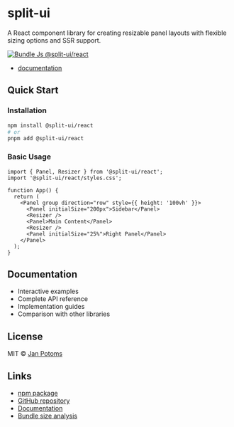 # split-ui

A React component library for creating resizable panel layouts with flexible sizing options and SSR support.

[![Bundle Js @split-ui/react](https://deno.bundlejs.com/badge?q=@split-ui/react)](https://bundlejs.com/?q=@split-ui/react)

- [documentation](https://react-flex-panels-docs.vercel.app/)

## Quick Start

### Installation

```bash
npm install @split-ui/react
# or
pnpm add @split-ui/react
```

### Basic Usage

```tsx
import { Panel, Resizer } from '@split-ui/react';
import '@split-ui/react/styles.css';

function App() {
  return (
    <Panel group direction="row" style={{ height: '100vh' }}>
      <Panel initialSize="200px">Sidebar</Panel>
      <Resizer />
      <Panel>Main Content</Panel>
      <Resizer />
      <Panel initialSize="25%">Right Panel</Panel>
    </Panel>
  );
}
```

## Documentation

- Interactive examples
- Complete API reference
- Implementation guides
- Comparison with other libraries

## License

MIT © [Jan Potoms](https://github.com/Janpot)

## Links

- [npm package](https://www.npmjs.com/package/@split-ui/react)
- [GitHub repository](https://github.com/Janpot/split-ui)
- [Documentation](https://react-flex-panels.vercel.app)
- [Bundle size analysis](https://bundlejs.com/?q=@split-ui/react)
